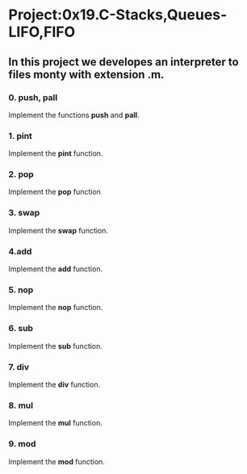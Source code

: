 # Project:0x19.C-Stacks,Queues-LIFO,FIFO

## In this project we developes an interpreter to files **monty** with extension **.m**.

### 0. push, pall

Implement the functions **push** and **pall**.

### 1. pint

Implement the **pint** function.

### 2. pop

Implement the **pop** function

### 3. swap

Implement the **swap** function.

### 4.add

Implement the **add** function.

### 5. nop

Implement the **nop** function.

### 6. sub

Implement the **sub** function.

### 7. div

Implement the **div** function.

### 8. mul

Implement the **mul** function.

### 9. mod

Implement the **mod** function.